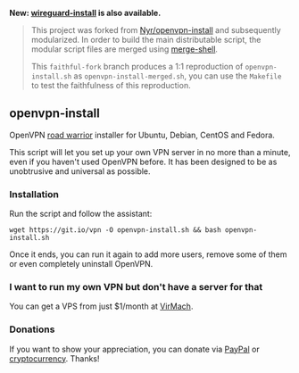**New: [wireguard-install](https://github.com/wpyoga/wireguard-install/tree/faithful-fork) is also available.**

> This project was forked from [Nyr/openvpn-install](https://github.com/Nyr/openvpn-install) and subsequently modularized. In order to build the main distributable script, the modular script files are merged using [merge-shell](https://github.com/wpyoga/merge-shell).
>
> This `faithful-fork` branch produces a 1:1 reproduction of `openvpn-install.sh` as `openvpn-install-merged.sh`, you can use the `Makefile` to test the faithfulness of this reproduction.

## openvpn-install
OpenVPN [road warrior](http://en.wikipedia.org/wiki/Road_warrior_%28computing%29) installer for Ubuntu, Debian, CentOS and Fedora.

This script will let you set up your own VPN server in no more than a minute, even if you haven't used OpenVPN before. It has been designed to be as unobtrusive and universal as possible.

### Installation
Run the script and follow the assistant:

`wget https://git.io/vpn -O openvpn-install.sh && bash openvpn-install.sh`

Once it ends, you can run it again to add more users, remove some of them or even completely uninstall OpenVPN.

### I want to run my own VPN but don't have a server for that
You can get a VPS from just $1/month at [VirMach](https://billing.virmach.com/aff.php?aff=4109&url=billing.virmach.com/cart.php?gid=18).

### Donations

If you want to show your appreciation, you can donate via [PayPal](https://www.paypal.com/cgi-bin/webscr?cmd=_s-xclick&hosted_button_id=VBAYDL34Z7J6L) or [cryptocurrency](https://pastebin.com/raw/M2JJpQpC). Thanks!
